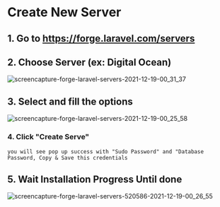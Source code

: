 # Create New Server
## 1. Go to https://forge.laravel.com/servers 
## 2. Choose Server (ex: Digital Ocean)
![screencapture-forge-laravel-servers-2021-12-19-00_31_37](https://user-images.githubusercontent.com/5717315/146650390-1d0293f6-c35a-48be-bddd-f6d819ac58c2.png)

## 3. Select and fill the options
![screencapture-forge-laravel-servers-2021-12-19-00_25_58](https://user-images.githubusercontent.com/5717315/146650232-fdfebe68-e409-4307-97a4-e2d96ed6b94e.png)
### 4. Click "Create Serve" 
```
you will see pop up success with "Sudo Password" and "Database Password, Copy & Save this credentials
```

## 5. Wait Installation Progress Until done
![screencapture-forge-laravel-servers-520586-2021-12-19-00_26_55](https://user-images.githubusercontent.com/5717315/146650276-d6c9a6bc-77f0-4fc9-96ed-a8f1c132460d.png)
